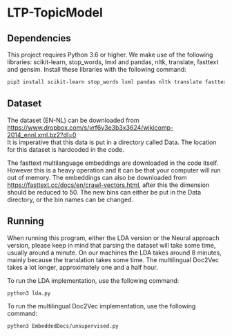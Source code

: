 # LTP-TopicModel

## Dependencies
This project requires Python 3.6 or higher.
We make use of the following libraries:  scikit-learn, stop_words, lmxl and pandas, nltk, translate, fasttext and gensim. Install these libraries with the following command:
```bash
pip3 install scikit-learn stop_words lxml pandas nltk translate fasttext gensim
```

## Dataset
The dataset (EN-NL) can be downloaded from https://www.dropbox.com/s/vrf6y3e3b3x3624/wikicomp-2014_ennl.xml.bz2?dl=0  
It is imperative that this data is put in a directory called Data. The location for this dataset is hardcoded in the code.  

The fasttext multilanguage embeddings are downloaded in the code itself. However this is a heavy operation and it can be that your computer will run out of memory. The embeddings can also be downloaded from https://fasttext.cc/docs/en/crawl-vectors.html, after this the dimension should be reduced to 50. The new bins can either be put in the Data directory, or the bin names can be changed. 

## Running
When running this program, either the LDA version or the Neural approach version, please keep in mind that parsing the dataset will take some time, usually around a  minute. On our machines the LDA takes around 8 minutes, mainly because the translation takes some time. The multilingual Doc2Vec takes a lot longer, approximately one and a half hour. 

To run the LDA implementation, use the following command:
```bash
python3 lda.py
```

To run the multilingual Doc2Vec implementation, use the following command:
```bash
python3 EmbeddedDocs/unsupervised.py
```